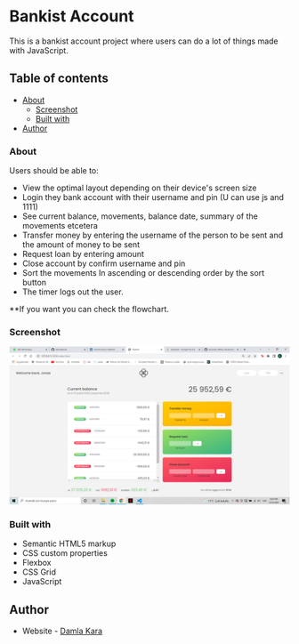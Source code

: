 # Bankist Account

This is a bankist account project where users can do a lot of things made with JavaScript.

## Table of contents

- [About](#about)
  - [Screenshot](#screenshot)
  - [Built with](#built-with)
- [Author](#author)

### About

Users should be able to:

- View the optimal layout depending on their device's screen size
- Login they bank account with their username and pin (U can use js and 1111)
- See current balance, movements, balance date, summary of the movements etcetera
- Transfer money by entering the username of the person to be sent and the amount of money to be sent
- Request loan by entering amount
- Close account by confirm username and pin
- Sort the movements In ascending or descending order by the sort button
- The timer logs out the user.

\*\*If you want you can check the flowchart.

### Screenshot

![](./screenshot.png)

### Built with

- Semantic HTML5 markup
- CSS custom properties
- Flexbox
- CSS Grid
- JavaScript

## Author

- Website - [Damla Kara](https://www.linkedin.com/in/damla-kara-348081232/)
